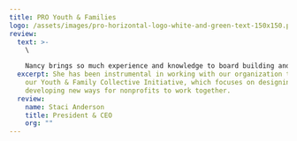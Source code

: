 ```yaml
---
title: PRO Youth & Families
logo: /assets/images/pro-horizontal-logo-white-and-green-text-150x150.png
review:
  text: >-
    \

    Nancy brings so much experience and knowledge to board building and networking, specifically in the Sacramento Community.   She has been instrumental in working with our organization to push out our Youth & Family Collective Initiative, which focuses on designing and developing new ways for nonprofits to work together.  She opened the doors to numerous new partnerships and opportunities.  Nancy is the greatest contagious cheerleader that an organization and leader can have.
  excerpt: She has been instrumental in working with our organization to push out
    our Youth & Family Collective Initiative, which focuses on designing and
    developing new ways for nonprofits to work together.
  review:
    name: Staci Anderson
    title: President & CEO
    org: ""
---
```

